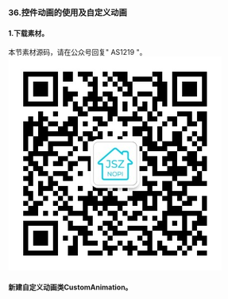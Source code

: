### 36.控件动画的使用及自定义动画
#### 1.下载素材。
本节素材源码，请在公众号回复" AS1219 "。
![title](https://raw.githubusercontent.com/JSZNopi/JSZImage/master/gitnote/2019/10/30/WXCODE-1572446034519.jpeg)

#### 新建自定义动画类CustomAnimation。
```language

```
